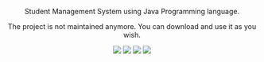 
<p align="center">
    Student Management System using Java Programming language.
</p>
<p align="center">
	The project is not maintained anymore. You can download and use it as you wish.
</p>
<p align="center">
	<img src="https://img.shields.io/badge/ManagementSystem-brightgreen.svg">
	<img src="https://img.shields.io/badge/Language-Java-orange.svg">
	<img src="https://img.shields.io/badge/Latest%20Update-07/29/2022-brightgreen.svg">
	<img src="https://img.shields.io/badge/Not maintained-brightgreen.svg">
</p>
